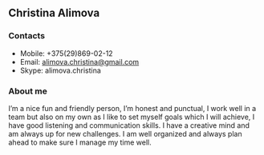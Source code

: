 Christina Alimova
-----------------

### Contacts ###

- Mobile: +375(29)869-02-12
- Email: alimova.christina@gmail.com
- Skype: alimova.christina

### About me ###

I’m a nice fun and friendly person, I’m honest and punctual, I work well in
a team but also on my own as I like to set myself goals which I will achieve, 
I have good listening and communication skills. I have a creative mind and am 
always up for new challenges. I am well organized and always plan ahead to make 
sure I manage my time well.

